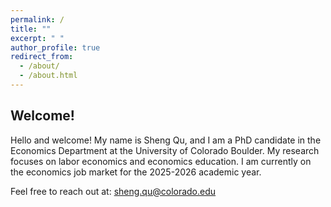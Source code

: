 ```yaml
---
permalink: /
title: ""
excerpt: " "
author_profile: true
redirect_from: 
  - /about/
  - /about.html
---
```


## Welcome!

Hello and welcome! My name is Sheng Qu, and I am a PhD candidate in the Economics Department at the University of Colorado Boulder. My research focuses on labor economics and economics education. I am currently on the economics job market for the 2025-2026 academic year.

Feel free to reach out at: [sheng.qu@colorado.edu](mailto:sheng.qu@colorado.edu)
